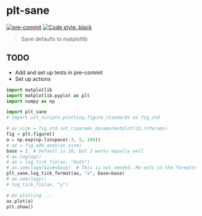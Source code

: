 # plt-sane

[![pre-commit](https://img.shields.io/badge/pre--commit-enabled-brightgreen?logo=pre-commit&logoColor=white)](https://github.com/pre-commit/pre-commit)
[![Code style: black](https://img.shields.io/badge/code%20style-black-000000.svg)](https://github.com/psf/black)

> Sane defaults to matplotlib

## TODO

* Add and set up tests in pre-commit
* Set up actions

```python
import matplotlib
import matplotlib.pyplot as plt
import numpy as np

import plt_sane
# import uit_scripts.plotting.figure_standards as fig_std

# ax_size = fig_std.set_rcparams_dynamo(matplotlib.rcParams)
fig = plt.figure()
a = np.exp(np.linspace(-3, 5, 100))
# ax = fig.add_axes(ax_size)
base = 2  # Default is 10, but 2 works equally well
# ax.loglog()
# ax = log_tick_fix(ax, "both")
# ax.semilogx(base=base)  # This is not needed. Re-sets in the formatter function
plt_sane.log_tick_format(ax, "x", base=base)
# ax.semilogy()
# log_tick_fix(ax, "y")

# Do plotting ...
ax.plot(a)
plt.show()
```
